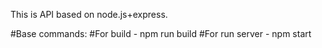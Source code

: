 This is API based on node.js+express.

#Base commands:
#For build - npm run build
#For run server - npm start
